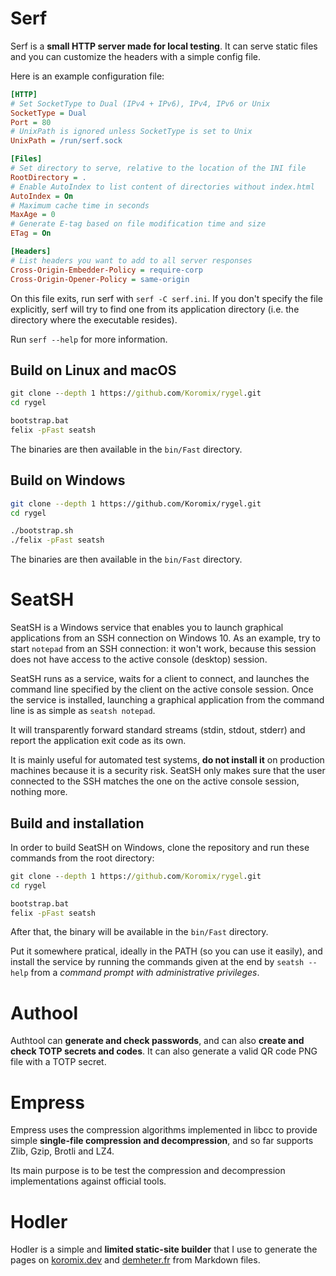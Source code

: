 # Serf

Serf is a **small HTTP server made for local testing**. It can serve static files and you can customize the headers with a simple config file.

Here is an example configuration file:

```ini
[HTTP]
# Set SocketType to Dual (IPv4 + IPv6), IPv4, IPv6 or Unix
SocketType = Dual
Port = 80
# UnixPath is ignored unless SocketType is set to Unix
UnixPath = /run/serf.sock

[Files]
# Set directory to serve, relative to the location of the INI file
RootDirectory = .
# Enable AutoIndex to list content of directories without index.html
AutoIndex = On
# Maximum cache time in seconds
MaxAge = 0
# Generate E-tag based on file modification time and size
ETag = On

[Headers]
# List headers you want to add to all server responses
Cross-Origin-Embedder-Policy = require-corp
Cross-Origin-Opener-Policy = same-origin
```

On this file exits, run serf with `serf -C serf.ini`. If you don't specify the file explicitly, serf will try to find one from its application directory (i.e. the directory where the executable resides).

Run `serf --help` for more information.

## Build on Linux and macOS

```bat
git clone --depth 1 https://github.com/Koromix/rygel.git
cd rygel

bootstrap.bat
felix -pFast seatsh
```

The binaries are then available in the `bin/Fast` directory.

## Build on Windows

```sh
git clone --depth 1 https://github.com/Koromix/rygel.git
cd rygel

./bootstrap.sh
./felix -pFast seatsh
```

The binaries are then available in the `bin/Fast` directory.

# SeatSH

SeatSH is a Windows service that enables you to launch graphical applications from an SSH connection on Windows 10. As an example, try to start `notepad` from an SSH connection: it won't work, because this session does not have access to the active console (desktop) session.

SeatSH runs as a service, waits for a client to connect, and launches the command line specified by the client on the active console session. Once the service is installed, launching a graphical application from the command line is as simple as `seatsh notepad`.

It will transparently forward standard streams (stdin, stdout, stderr) and report the application exit code as its own.

It is mainly useful for automated test systems, **do not install it** on production machines because it is a security risk. SeatSH only makes sure that the user connected to the SSH matches the one on the active console session, nothing more.

## Build and installation

In order to build SeatSH on Windows, clone the repository and run these commands from the root directory:

```bat
git clone --depth 1 https://github.com/Koromix/rygel.git
cd rygel

bootstrap.bat
felix -pFast seatsh
```

After that, the binary will be available in the `bin/Fast` directory.

Put it somewhere pratical, ideally in the PATH (so you can use it easily), and install the service by running the commands given at the end by `seatsh --help` from a *command prompt with administrative privileges*.

# Authool

Authtool can **generate and check passwords**, and can also **create and check TOTP secrets and codes**. It can also generate a valid QR code PNG file with a TOTP secret.

# Empress

Empress uses the compression algorithms implemented in libcc to provide simple **single-file compression and decompression**, and so far supports Zlib, Gzip, Brotli and LZ4.

Its main purpose is to be test the compression and decompression implementations against official tools.

# Hodler

Hodler is a simple and **limited static-site builder** that I use to generate the pages on [koromix.dev](https://koromix.dev/) and [demheter.fr](https://demheter.fr/) from Markdown files.